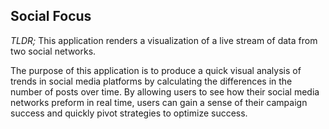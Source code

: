 ## Social Focus

*TLDR;* This application renders a visualization of a live stream of data from two social networks.

The purpose of this application is to produce a quick visual analysis of trends in social media platforms by calculating the differences in the number of posts over time. By allowing users to see how their social media networks preform in real time, users can gain a sense of their campaign success and quickly pivot strategies to optimize success.
